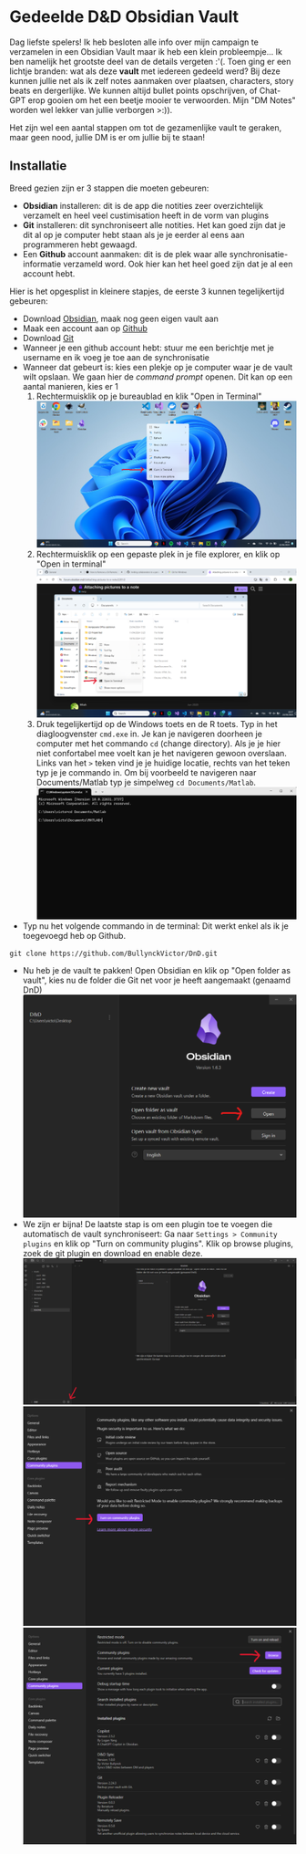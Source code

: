 # Gedeelde D&D Obsidian Vault

Dag liefste spelers! Ik heb besloten alle info over mijn campaign te verzamelen in een Obsidian Vault maar ik heb een klein probleempje... Ik ben namelijk het grootste deel van de details vergeten :'(. Toen ging er een lichtje branden: wat als deze **vault** met iedereen gedeeld werd? Bij deze kunnen jullie net als ik zelf notes aanmaken over plaatsen, characters, story beats en dergerlijke. We kunnen altijd bullet points opschrijven, of Chat-GPT erop gooien om het een beetje mooier te verwoorden. Mijn "DM Notes" worden wel lekker van jullie verborgen >:)).

Het zijn wel een aantal stappen om tot de gezamenlijke vault te geraken, maar geen nood, jullie DM is er om jullie bij te staan!

## Installatie

Breed gezien zijn er 3 stappen die moeten gebeuren:
- **Obsidian** installeren: dit is de app die notities zeer overzichtelijk verzamelt en heel veel custimisation heeft in de vorm van plugins
- **Git** installeren: dit synchroniseert alle notities. Het kan goed zijn dat je dit al op je computer hebt staan als je je eerder al eens aan programmeren hebt gewaagd.
- Een **Github** account aanmaken: dit is de plek waar alle synchronisatie-informatie verzameld word. Ook hier kan het heel goed zijn dat je al een account hebt.

Hier is het opgesplist in kleinere stapjes, de eerste 3 kunnen tegelijkertijd gebeuren:
- Download [Obsidian](https://obsidian.md/), maak nog geen eigen vault aan
- Maak een account aan op [Github](https://github.com)
- Download [Git](https://gitforwindows.org/)
- Wanneer je een github account hebt: stuur me een berichtje met je username en ik voeg je toe aan de synchronisatie
- Wanneer dat gebeurt is: kies een plekje op je computer waar je de vault wilt opslaan. We gaan hier de *command prompt* openen. Dit kan op een aantal manieren, kies er 1
	1) Rechtermuisklik op je bureaublad en klik "Open in Terminal"![](Assets/cmd1.png)
	2) Rechtermuisklik op een gepaste plek in je file explorer, en klik op "Open in terminal" ![](Assets/cmd2.png)
	3) Druk tegelijkertijd op de Windows toets en de R toets. Typ in het diagloogvenster `cmd.exe` in. Je kan je navigeren doorheen je computer met het commando `cd` (change directory). Als je je hier niet confortabel mee voelt kan je het navigeren gewoon overslaan. Links van het `>` teken vind je je huidige locatie, rechts van het teken typ je je commando in. Om bij voorbeeld te navigeren naar Documents/Matlab typ je simpelweg `cd Documents/Matlab`. ![](Assets/cmd3.png)
- Typ nu het volgende commando in de terminal: Dit werkt enkel als ik je toegevoegd heb op Github.
```
git clone https://github.com/BullynckVictor/DnD.git
```
- Nu heb je de vault te pakken! Open Obsidian en klik op "Open folder as vault", kies nu de folder die Git net voor je heeft aangemaakt (genaamd DnD) ![](Assets/open-vault.png)
- We zijn er bijna! De laatste stap is om een plugin toe te voegen die automatisch de vault synchroniseert: Ga naar `Settings > Community plugins` en klik op "Turn on community plugins". Klik op browse plugins, zoek de git plugin en download en enable deze. ![](Assets/settings.png) ![](Assets/turn-on-plugins.png) ![](Assets/browse.png) 